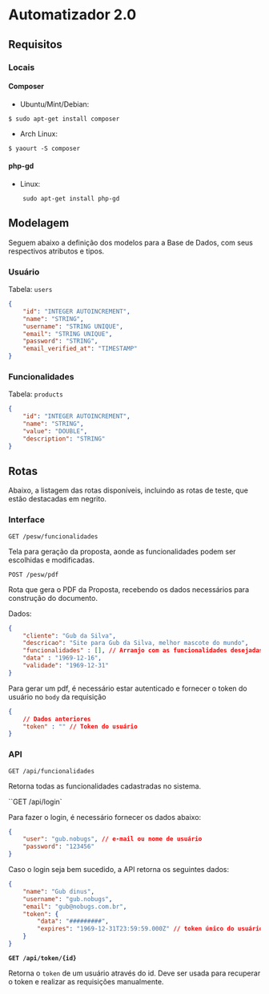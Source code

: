 # Automatizador 2.0

## Requisitos

### Locais

#### Composer

* Ubuntu/Mint/Debian:
```konsole
$ sudo apt-get install composer
```

* Arch Linux:
```konsole
$ yaourt -S composer
```

#### php-gd

* Linux:

```
    sudo apt-get install php-gd
```

## Modelagem

Seguem abaixo a definição dos modelos para a Base de Dados, com
seus respectivos atributos e tipos.

### Usuário

Tabela: `users`

```json
{
    "id": "INTEGER AUTOINCREMENT",
    "name": "STRING",
    "username": "STRING UNIQUE",
    "email": "STRING UNIQUE",
    "password": "STRING",
    "email_verified_at": "TIMESTAMP"
}
```

### Funcionalidades

Tabela: `products`

```json
{
    "id": "INTEGER AUTOINCREMENT",
    "name": "STRING",
    "value": "DOUBLE",
    "description": "STRING"
}

```

## Rotas

Abaixo, a listagem das rotas disponíveis, incluindo as rotas de teste, que estão
destacadas em negrito.

### Interface

`GET /pesw/funcionalidades`

Tela para geração da proposta, aonde as funcionalidades podem ser escolhidas e
modificadas.

`POST /pesw/pdf`

Rota que gera o PDF da Proposta, recebendo os dados necessários para construção
do documento.

Dados:

```json
{
    "cliente": "Gub da Silva",
    "descricao": "Site para Gub da Silva, melhor mascote do mundo",
    "funcionalidades" : [], // Arranjo com as funcionalidades desejadas,
    "data" : "1969-12-16",
    "validade": "1969-12-31"
}
```

Para gerar um pdf, é necessário estar autenticado e fornecer o token do usuário
no `body` da requisição

```json
{
    // Dados anteriores
    "token" : "" // Token do usuário
}
```

### API

`GET /api/funcionalidades`

Retorna todas as funcionalidades cadastradas no sistema.

``GET /api/login`

Para fazer o login, é necessário fornecer os dados abaixo:

```json
{
    "user": "gub.nobugs", // e-mail ou nome de usuário
    "password": "123456"
}
```

Caso o login seja bem sucedido, a API retorna os seguintes dados:

```json
{
    "name": "Gub dinus",
    "username": "gub.nobugs",
    "email": "gub@nobugs.com.br",
    "token": {
        "data": "#########",
        "expires": "1969-12-31T23:59:59.000Z" // token único do usuário
    }
}
```

**`GET /api/token/{id}`**

Retorna o `token` de um usuário através do id. Deve ser usada para recuperar o token
e realizar as requisições manualmente.